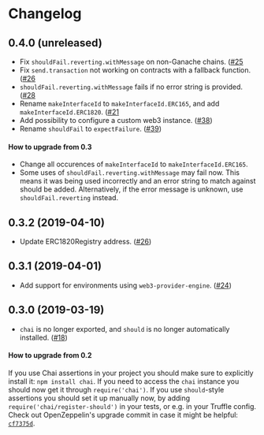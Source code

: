 # Changelog

## 0.4.0 (unreleased)
 * Fix `shouldFail.reverting.withMessage` on non-Ganache chains. ([#25](https://github.com/OpenZeppelin/openzeppelin-test-helpers/pull/25)
 * Fix `send.transaction` not working on contracts with a fallback function. ([#26](https://github.com/OpenZeppelin/openzeppelin-test-helpers/pull/26)
 * `shouldFail.reverting.withMessage` fails if no error string is provided. ([#28](https://github.com/OpenZeppelin/openzeppelin-test-helpers/pull/28)
 * Rename `makeInterfaceId` to `makeInterfaceId.ERC165`, and add `makeInterfaceId.ERC1820`. ([#21](https://github.com/OpenZeppelin/openzeppelin-test-helpers/pull/21)
 * Add possibility to configure a custom web3 instance. ([#38](https://github.com/OpenZeppelin/openzeppelin-test-helpers/pull/38))
 * Rename `shouldFail` to `expectFailure`. ([#39](https://github.com/OpenZeppelin/openzeppelin-test-helpers/pull/39))

#### How to upgrade from 0.3
- Change all occurences of `makeInterfaceId` to `makeInterfaceId.ERC165`.
- Some uses of `shouldFail.reverting.withMessage` may fail now. This means it was being used incorrectly and an error string to match against should be added. Alternatively, if the error message is unknown, use `shouldFail.reverting` instead.

## 0.3.2 (2019-04-10)
 * Update ERC1820Registry address. ([#26](https://github.com/OpenZeppelin/openzeppelin-test-helpers/pull/26))

## 0.3.1 (2019-04-01)
 * Add support for environments using `web3-provider-engine`. ([#24](https://github.com/OpenZeppelin/openzeppelin-test-helpers/pull/24))

## 0.3.0 (2019-03-19)
 * `chai` is no longer exported, and `should` is no longer automatically installed. ([#18](https://github.com/OpenZeppelin/openzeppelin-test-helpers/pull/18))

#### How to upgrade from 0.2
If you use Chai assertions in your project you should make sure to explicitly install it: `npm install chai`. If you need to access the `chai` instance you should now get it through `require('chai')`. If you use `should`-style assertions you should set it up manually now, by adding `require('chai/register-should')` in your tests, or e.g. in your Truffle config. Check out OpenZeppelin's upgrade commit in case it might be helpful: [`cf7375d`](https://github.com/OpenZeppelin/openzeppelin-solidity/commit/cf7375d6b873afc9f705e329db39e2ef389af9d2).
